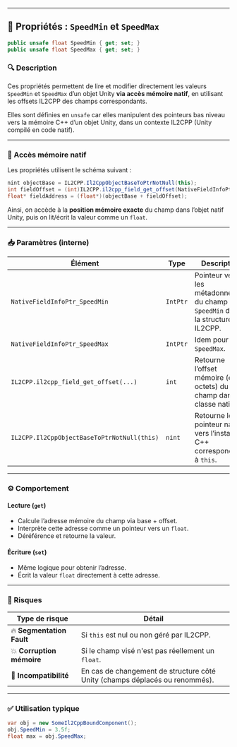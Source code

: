 
---

## 📄 Propriétés : `SpeedMin` et `SpeedMax`

```csharp
public unsafe float SpeedMin { get; set; }
public unsafe float SpeedMax { get; set; }
```

### 🔍 Description

Ces propriétés permettent de lire et modifier directement les valeurs `SpeedMin` et `SpeedMax` d’un objet Unity **via accès mémoire natif**, en utilisant les offsets IL2CPP des champs correspondants.

Elles sont définies en `unsafe` car elles manipulent des pointeurs bas niveau vers la mémoire C++ d’un objet Unity, dans un contexte IL2CPP (Unity compilé en code natif).

---

### 🧱 Accès mémoire natif

Les propriétés utilisent le schéma suivant :

```csharp
nint objectBase = IL2CPP.Il2CppObjectBaseToPtrNotNull(this);
int fieldOffset = (int)IL2CPP.il2cpp_field_get_offset(NativeFieldInfoPtr_SpeedMin);
float* fieldAddress = (float*)(objectBase + fieldOffset);
```

Ainsi, on accède à la **position mémoire exacte** du champ dans l’objet natif Unity, puis on lit/écrit la valeur comme un `float`.

---

### 📥 Paramètres (interne)

| Élément                                     | Type     | Description                                                                 |
| ------------------------------------------- | -------- | --------------------------------------------------------------------------- |
| `NativeFieldInfoPtr_SpeedMin`               | `IntPtr` | Pointeur vers les métadonnées du champ `SpeedMin` dans la structure IL2CPP. |
| `NativeFieldInfoPtr_SpeedMax`               | `IntPtr` | Idem pour `SpeedMax`.                                                       |
| `IL2CPP.il2cpp_field_get_offset(...)`       | `int`    | Retourne l’offset mémoire (en octets) du champ dans la classe native.       |
| `IL2CPP.Il2CppObjectBaseToPtrNotNull(this)` | `nint`   | Retourne le pointeur natif vers l’instance C++ correspondante à `this`.     |

---

### ⚙️ Comportement

#### Lecture (`get`)

* Calcule l’adresse mémoire du champ via base + offset.
* Interprète cette adresse comme un pointeur vers un `float`.
* Déréférence et retourne la valeur.

#### Écriture (`set`)

* Même logique pour obtenir l’adresse.
* Écrit la valeur `float` directement à cette adresse.

---

### 🧨 Risques

| Type de risque            | Détail                                                                      |
| ------------------------- | --------------------------------------------------------------------------- |
| 🔥 **Segmentation Fault** | Si `this` est nul ou non géré par IL2CPP.                                   |
| 💥 **Corruption mémoire** | Si le champ visé n'est pas réellement un `float`.                           |
| 🚫 **Incompatibilité**    | En cas de changement de structure côté Unity (champs déplacés ou renommés). |

---

### ✅ Utilisation typique

```csharp
var obj = new SomeIl2CppBoundComponent();
obj.SpeedMin = 3.5f;
float max = obj.SpeedMax;
```


